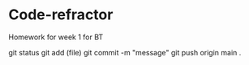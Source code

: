 # Code-refractor
Homework for week 1 for BT

git status
git add (file)
git commit -m "message"
git push origin main
.